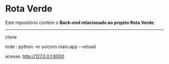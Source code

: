 # Rota Verde

Este repositório contém o **Back-end relacionado ao projeto Rota Verde**.

---

clone   

rode : python -m uvicorn main:app --reload   

acesse:  http://127.0.0.1:8000
